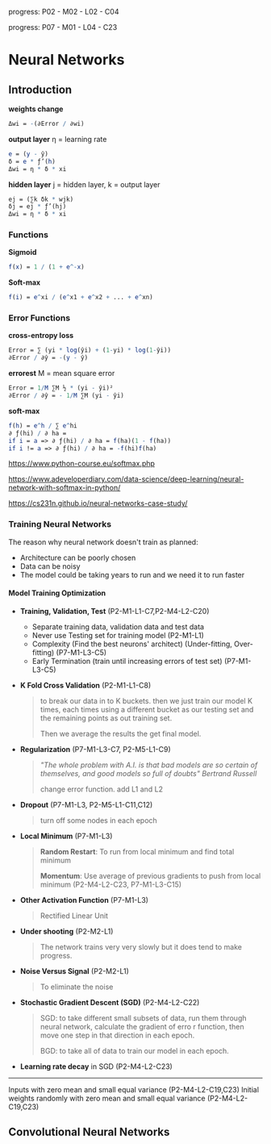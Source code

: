 progress: P02 - M02 - L02 - C04

progress: P07 - M01 - L04 - C23

# Neural Networks

## Introduction

**weights change**

```mathematica
Δwi = -(∂Error / ∂wi)
```

**output layer**
η = learning rate
```mathematica
e = (y - ŷ)
δ = e * ƒ’(h)
Δwi = η * δ * xi
```

**hidden layer**
j = hidden layer, k = output layer
```mathematica
ej = (∑k δk * wjk)
δj = ej * ƒ’(hj)
Δwi = η * δ * xi
```

### Functions

**Sigmoid**
```mathematica
f(x) = 1 / (1 + e^-x)
```

**Soft-max**

```mathematica
f(i) = e^xi / (e^x1 + e^x2 + ... + e^xn)
```

### Error Functions

**cross-entropy loss**
```mathematica
Error = ∑ (yi * log(ŷi) + (1-yi) * log(1-ŷi))
∂Error / ∂ŷ = -(y - ŷ)
```

**errorest**
M = mean square error
```mathematica
Error = 1/M ∑M ½ * (yi - ŷi)²
∂Error / ∂ŷ = - 1/M ∑M (yi - ŷi)
```

**soft-max**
```mathematica
f(h) = e^h / ∑ e^hi
∂ ƒ(hi) / ∂ ha = 
if i = a => ∂ ƒ(hi) / ∂ ha = f(ha)(1 - f(ha))
if i != a => ∂ ƒ(hi) / ∂ ha = -f(hi)f(ha)
```

https://www.python-course.eu/softmax.php

https://www.adeveloperdiary.com/data-science/deep-learning/neural-network-with-softmax-in-python/

https://cs231n.github.io/neural-networks-case-study/

### Training Neural Networks

The reason why neural network doesn't train as planned:

- Architecture can be poorly chosen
- Data can be noisy
- The model could be taking years to run and we need it to run faster

#### Model Training Optimization

- **Training, Validation, Test** (P2-M1-L1-C7,P2-M4-L2-C20)

  - Separate training data, validation data and test data
  - Never use Testing set for training model (P2-M1-L1)
  - Complexity (Find the best neurons' architect) (Under-fitting, Over-fitting) (P7-M1-L3-C5)
  - Early Termination (train until increasing errors of test set) (P7-M1-L3-C5)

- **K Fold Cross Validation** (P2-M1-L1-C8)

  > to break our data in to K buckets. then we just train our model K times, each times using a different bucket as our testing set and the remaining points as out training set.
  >
  > Then we average the results the get final model.

- **Regularization** (P7-M1-L3-C7, P2-M5-L1-C9)

  > *"The whole problem with A.I. is that bad models are so certain of themselves, and good models so full of doubts" Bertrand Russell*
  >
  > change error function. add L1 and L2

- **Dropout** (P7-M1-L3, P2-M5-L1-C11,C12)

  > turn off some nodes in each epoch

- **Local Minimum** (P7-M1-L3)

  > **Random Restart**: To run from local minimum and find total minimum
  >
  > **Momentum**: Use average of previous gradients to push from local minimum (P2-M4-L2-C23, P7-M1-L3-C15)

- **Other Activation Function** (P7-M1-L3)

  > Rectified Linear Unit

- **Under shooting** (P2-M2-L1)

  > The network trains very very slowly but it does tend to make progress.

- **Noise Versus Signal** (P2-M2-L1)

  > To eliminate the noise

- **Stochastic Gradient Descent (SGD)** (P2-M4-L2-C22)

  > SGD: to take different small subsets of data, run them through neural network, calculate the gradient of erro	r function, then move one step in that direction in each epoch.
  >
  > BGD: to take all of data to train our model in each epoch.

- **Learning rate decay** in SGD (P2-M4-L2-C23)

------------------------------------------------------------------------

Inputs with zero mean and small equal variance (P2-M4-L2-C19,C23)
Initial weights randomly with zero mean and small equal variance (P2-M4-L2-C19,C23)

## Convolutional Neural Networks